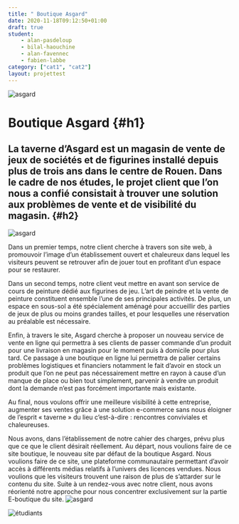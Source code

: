 ```yaml
---
title: " Boutique Asgard"
date: 2020-11-18T09:12:50+01:00
draft: true
student:
    - alan-pasdeloup
    - bilal-haouchine
    - alan-favennec
    - fabien-labbe
category: ["cat1", "cat2"]   
layout: projettest
---
```


![asgard](/imagesprojets/Boutique-Asgard/images/asgard01.png#firstimg)

# Boutique Asgard {#h1}

## La taverne d’Asgard est un magasin de vente de jeux de sociétés et de figurines installé depuis plus de trois ans dans le centre de Rouen. Dans le cadre de nos études, le projet client que l’on nous a confié consistait à trouver une solution aux problèmes de vente et de visibilité du magasin. {#h2}

![asgard](/imagesprojets/Boutique-Asgard/images/asgard03.png)

Dans un premier temps, notre client cherche à travers son site web, à promouvoir l’image d’un établissement ouvert et chaleureux dans lequel les visiteurs peuvent se retrouver afin de jouer tout en profitant d’un espace pour se restaurer.

Dans un second temps, notre client veut mettre en avant son service de cours de peinture dédié aux figurines de jeu. L’art de peindre et la vente de peinture constituent ensemble l’une de ses principales activités. De plus, un espace en sous-sol a été spécialement aménagé pour accueillir des parties de jeux de plus ou moins grandes tailles, et pour lesquelles une réservation au préalable est nécessaire.



Enfin, à travers le site, Asgard cherche à proposer un nouveau service de vente en ligne qui permettra à ses clients de passer commande d’un produit pour une livraison en magasin pour le moment puis à domicile pour plus tard. Ce passage à une boutique en ligne lui permettra de palier certains problèmes logistiques et financiers notamment le fait d’avoir en stock un produit que l’on ne peut pas nécessairement mettre en rayon à cause d’un manque de place ou bien tout simplement, parvenir à vendre un produit dont la demande n’est pas forcément importante mais existante.

Au final, nous voulons offrir une meilleure visibilité à cette entreprise, augmenter ses ventes grâce à une solution e-commerce sans nous éloigner de l’esprit « taverne » du lieu c’est-à-dire : rencontres conviviales et chaleureuses.

Nous avons, dans l’établissement de notre cahier des charges, prévu plus que ce que le client désirait réellement. Au départ, nous voulions faire de ce site boutique, le nouveau site par défaut de la boutique Asgard. Nous voulions faire de ce site, une plateforme communautaire permettant d’avoir accès à différents médias relatifs à l’univers des licences vendues. Nous voulions que les visiteurs trouvent une raison de plus de s’attarder sur le contenu du site. Suite à un rendez-vous avec notre client, nous avons réorienté notre approche pour nous concentrer exclusivement sur la partie E-boutique du site.
![asgard](/imagesprojets/Boutique-Asgard/images/asgard02.png)

![étudiants](/imagesprojets/Boutique-Asgard/participants/allanpasdeloupwd.png#center)